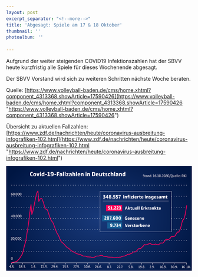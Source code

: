 ```yaml
---
layout: post
excerpt_separator: "<!--more-->"
title: 'Abgesagt: Spiele am 17 & 18 Oktober'
thumbnail: ''
photoalbum: ''

---
```

Aufgrund der weiter steigenden COVID19 Infektionszahlen hat der SBVV heute kurzfristig alle Spiele für dieses Wochenende abgesagt.

Der SBVV Vorstand wird sich zu weiteren Schritten nächste Woche beraten.

Quelle: [https://www.volleyball-baden.de/cms/home.xhtml?component_4313368.showArticle=17590426](https://www.volleyball-baden.de/cms/home.xhtml?component_4313368.showArticle=17590426 "https://www.volleyball-baden.de/cms/home.xhtml?component_4313368.showArticle=17590426")

Übersicht zu aktuellen Fallzahlen: [https://www.zdf.de/nachrichten/heute/coronavirus-ausbreitung-infografiken-102.html](https://www.zdf.de/nachrichten/heute/coronavirus-ausbreitung-infografiken-102.html "https://www.zdf.de/nachrichten/heute/coronavirus-ausbreitung-infografiken-102.html")

![](/upload/2020/10/16/2020-05-06-grafik-covid-19-zahlen.png)
